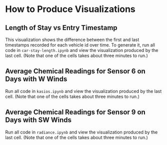 # How to Produce Visualizations
## Length of Stay vs Entry Timestamp
This visualization shows the difference between the first and last timestamps recorded for each vehicle id over time. To generate it, run all code in ```car-stay-length.ipynb``` and view the visualization produced by the last cell. (Note that one of the cells takes about three minutes to run.)

## Average Chemical Readings for Sensor 6 on Days with W Winds
Run all code in ```kasios.ipynb``` and view the visualization produced by the last cell. (Note that one of the cells takes about three minutes to run.)

## Average Chemical Readings for Sensor 9 on Days with SW Winds
Run all code in ```radiance.ipynb``` and view the visualization produced by the last cell. (Note that one of the cells takes about three minutes to run.)
